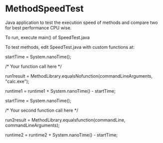 # MethodSpeedTest

Java application to test the execution speed of methods and compare two for best performance CPU wise.

To run, execute main() of SpeedTest.java

To test methods, edit SpeedTest.java with custom functions at:

  startTime = System.nanoTime();
  
  /* Your function call here */
  
  run1result = MethodLibrary.equalsNofunction(commandLineArguments, "calc.exe");
  
  runtime1 = runtime1 +  System.nanoTime() - startTime;
  
  startTime = System.nanoTime();
  
  /* Your second function call here */
  
  run2result = MethodLibrary.equalsfunction(commandLine, commandLineArguments);
  
  runtime2 = runtime2 + System.nanoTime() - startTime;
